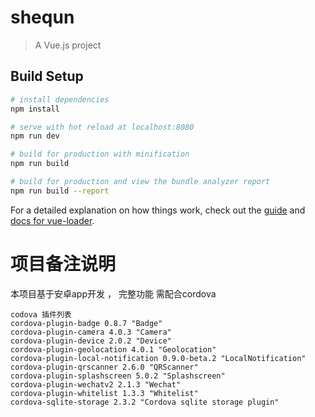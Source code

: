 # shequn

> A Vue.js project

## Build Setup

``` bash
# install dependencies
npm install

# serve with hot reload at localhost:8080
npm run dev

# build for production with minification
npm run build

# build for production and view the bundle analyzer report
npm run build --report
```

For a detailed explanation on how things work, check out the [guide](http://vuejs-templates.github.io/webpack/) and [docs for vue-loader](http://vuejs.github.io/vue-loader).


# 项目备注说明
  本项目基于安卓app开发 ， 完整功能 需配合cordova

    codova 插件列表
    cordova-plugin-badge 0.8.7 "Badge"
    cordova-plugin-camera 4.0.3 "Camera"
    cordova-plugin-device 2.0.2 "Device"
    cordova-plugin-geolocation 4.0.1 "Geolocation"
    cordova-plugin-local-notification 0.9.0-beta.2 "LocalNotification"
    cordova-plugin-qrscanner 2.6.0 "QRScanner"
    cordova-plugin-splashscreen 5.0.2 "Splashscreen"
    cordova-plugin-wechatv2 2.1.3 "Wechat"
    cordova-plugin-whitelist 1.3.3 "Whitelist"
    cordova-sqlite-storage 2.3.2 "Cordova sqlite storage plugin"





